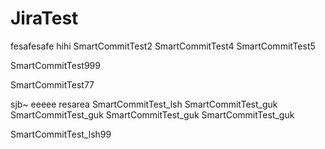 # JiraTest


fesafesafe
hihi
SmartCommitTest2
SmartCommitTest4
SmartCommitTest5

SmartCommitTest999

SmartCommitTest77

sjb~
eeeee
resarea
SmartCommitTest_lsh
SmartCommitTest_guk
SmartCommitTest_guk
SmartCommitTest_guk
SmartCommitTest_guk

SmartCommitTest_lsh99


